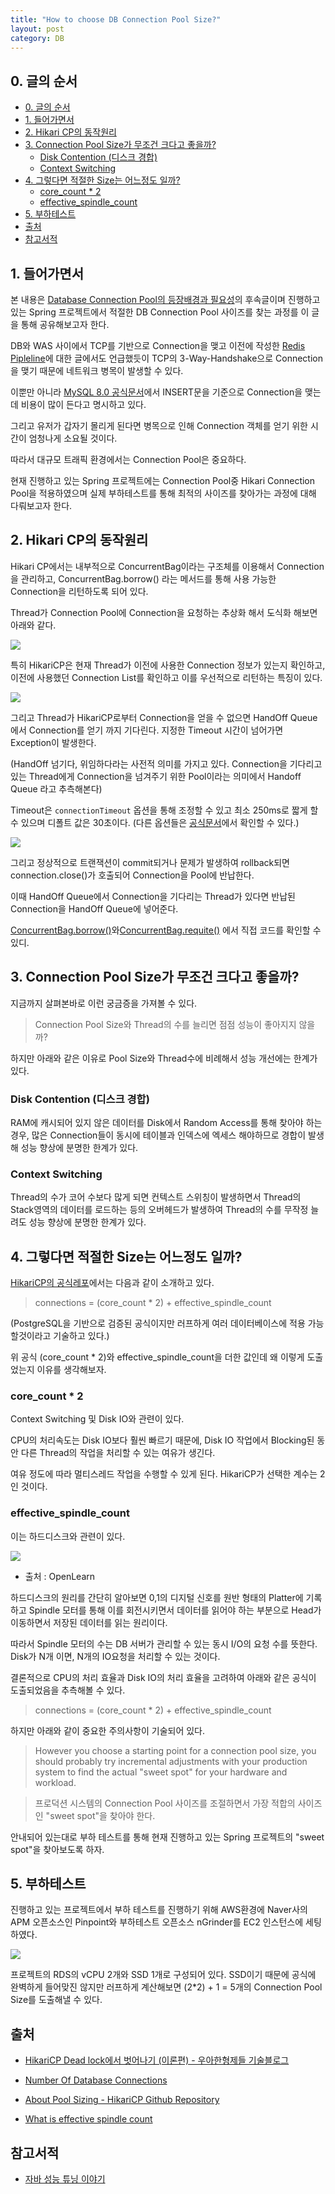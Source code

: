 ```yaml
---
title: "How to choose DB Connection Pool Size?"
layout: post
category: DB
---
```


## 0. 글의 순서

- [0. 글의 순서](#0-글의-순서)
- [1. 들어가면서](#1-들어가면서)
- [2. Hikari CP의 동작원리](#2-hikari-cp의-동작원리)
- [3. Connection Pool Size가 무조건 크다고 좋을까?](#3-connection-pool-size가-무조건-크다고-좋을까)
  - [Disk Contention (디스크 경합)](#disk-contention-디스크-경합)
  - [Context Switching](#context-switching)
- [4. 그렇다면 적절한 Size는 어느정도 일까?](#4-그렇다면-적절한-size는-어느정도-일까)
  - [core_count * 2](#core_count--2)
  - [effective_spindle_count](#effective_spindle_count)
- [5. 부하테스트](#5-부하테스트)
- [출처](#출처)
- [참고서적](#참고서적)

## 1. 들어가면서

본 내용은 [Database Connection Pool의 등장배경과 필요성](https://blog.minseong.kim/dbcp-principle.html)의 후속글이며 진행하고 있는 Spring 프로젝트에서 적절한 DB Connection Pool 사이즈를 찾는 과정를 이 글을 통해 공유해보고자 한다.

DB와 WAS 사이에서 TCP를 기반으로 Connection을 맺고 이전에 작성한 [Redis Pipleline](https://blog.minseong.kim/about-redis-pipelining.html)에 대한 글에서도 언급했듯이 TCP의 3-Way-Handshake으로 Connection을 맺기 때문에 네트워크 병목이 발생할 수 있다.

이뿐만 아니라 [MySQL 8.0 공식문서](https://dev.mysql.com/doc/refman/8.0/en/insert-optimization.html)에서 INSERT문을 기준으로 Connection을 맺는데 비용이 많이 든다고 명시하고 있다.

그리고 유저가 갑자기 몰리게 된다면 병목으로 인해 Connection 객체를 얻기 위한 시간이 엄청나게 소요될 것이다.


따라서 대규모 트래픽 환경에서는 Connection Pool은 중요하다.

현재 진행하고 있는 Spring 프로젝트에는 Connection Pool중 Hikari Connection Pool을 적용하였으며 실제 부하테스트를 통해 최적의 사이즈를 찾아가는 과정에 대해 다뤄보고자 한다.

## 2. Hikari CP의 동작원리

Hikari CP에서는 내부적으로 ConcurrentBag이라는 구조체를 이용해서 Connection을 관리하고, ConcurrentBag.borrow() 라는 메서드를 통해 사용 가능한 Connection을 리턴하도록 되어 있다.

Thread가 Connection Pool에 Connection을 요청하는 추상화 해서 도식화 해보면 아래와 같다.

![](https://user-images.githubusercontent.com/44136364/137590034-e0f84530-c017-4d8d-8ee3-372f68d27100.png)


특히 HikariCP은 현재 Thread가 이전에 사용한 Connection 정보가 있는지 확인하고, 이전에 사용했던 Connection List를 확인하고 이를 우선적으로 리턴하는 특징이 있다.

![](https://user-images.githubusercontent.com/44136364/137590886-d88c0648-6039-4d63-9e69-50660ed9f000.png)

그리고 Thread가 HikariCP로부터 Connection을 얻을 수 없으면 HandOff Queue에서 Connection를 얻기 까지 기다린다.
지정한 Timeout 시간이 넘어가면 Exception이 발생한다.

(HandOff 넘기다, 위임하다라는 사전적 의미를 가지고 있다. Connection을 기다리고 있는 Thread에게 Connection을 넘겨주기 위한 Pool이라는 의미에서 Handoff Queue 라고 추측해본다)

Timeout은 `connectionTimeout` 옵션을 통해 조정할 수 있고 최소 250ms로 짧게 할 수 있으며 디폴트 값은 30초이다.
(다른 옵션들은 [공식문서](https://github.com/brettwooldridge/HikariCP)에서 확인할 수 있다.)

![](https://user-images.githubusercontent.com/44136364/137591059-44d39d58-839a-4eed-925e-d9d4324f3028.png)

그리고 정상적으로 트랜잭션이 commit되거나 문제가 발생하여 rollback되면 connection.close()가 호출되어 Connection을 Pool에 반납한다.

이때 HandOff Queue에서 Connection을 기다리는 Thread가 있다면 반납된 Connection을 HandOff Queue에 넣어준다.

[ConcurrentBag.borrow()](https://github.com/brettwooldridge/HikariCP/blob/b5f5700e2dfdb23be9c7d01722df26eff134b1ef/src/main/java/com/zaxxer/hikari/util/ConcurrentBag.java#L120)와[ConcurrentBag.requite()](https://github.com/brettwooldridge/HikariCP/blob/b5f5700e2dfdb23be9c7d01722df26eff134b1ef/src/main/java/com/zaxxer/hikari/util/ConcurrentBag.java#L175)
에서 직접 코드를 확인할 수 있디.


## 3. Connection Pool Size가 무조건 크다고 좋을까?

지금까지 살펴본바로 이런 궁금증을 가져볼 수 있다.

> Connection Pool Size와 Thread의 수를 늘리면 점점 성능이 좋아지지 않을까?

하지만 아래와 같은 이유로 Pool Size와 Thread수에 비례해서 성능 개선에는 한계가 있다.

### Disk Contention (디스크 경합)

RAM에 캐시되어 있지 않은 데이터를 Disk에서 Random Access를 통해 찾아야 하는 경우, 많은 Connection들이 동시에 테이블과 인덱스에 엑세스 해야하므로 경합이 발생해 성능 향상에 분명한 한계가 있다.

### Context Switching

Thread의 수가 코어 수보다 많게 되면 컨텍스트 스위칭이 발생하면서 Thread의 Stack영역의 데이터를 로드하는 등의 오버헤드가 발생하여 Thread의 수를 무작정 늘려도 성능 향상에 분명한 한계가 있다.


## 4. 그렇다면 적절한 Size는 어느정도 일까?

[HikariCP의 공식레포](https://github.com/brettwooldridge/HikariCP)에서는 다음과 같이 소개하고 있다.

>  connections = (core_count * 2) + effective_spindle_count

(PostgreSQL을 기반으로 검증된 공식이지만 러프하게 여러 데이터베이스에 적용 가능할것이라고 기술하고 있다.)

위 공식 (core_count * 2)와 effective_spindle_count을 더한 값인데 왜 이렇게 도출었는지 이유를 생각해보자.

### core_count * 2

Context Switching 및 Disk IO와 관련이 있다.

CPU의 처리속도는 Disk IO보다 훨씬 빠르기 때문에, Disk IO 작업에서 Blocking된 동안 다른 Thread의 작업을 처리할 수 있는 여유가 생긴다.

여유 정도에 따라 멀티스레드 작업을 수행할 수 있게 된다. HikariCP가 선택한 계수는 2인 것이다.

### effective_spindle_count

이는 하드디스크와 관련이 있다.

![](https://www.open.edu/openlearn/ocw/pluginfile.php/1467533/mod_oucontent/oucontent/80661/555c16f3/0c264d1b/tm112_1_ol_s5_f1_4.tif.jpg)
- 출처 : OpenLearn

하드디스크의 원리를 간단히 알아보면 0,1의 디지털 신호를 원반 형태의 Platter에 기록하고 Spindle 모터를 통해 이를 회전시키면서 데이터를 읽어야 하는 부분으로 Head가 이동하면서 저장된 데이터를 읽는 원리이다.

따라서 Spindle 모터의 수는 DB 서버가 관리할 수 있는 동시 I/O의 요청 수를 뜻한다. Disk가 N개 이면, N개의 IO요청을 처리할 수 있는 것이다.


결론적으로 CPU의 처리 효율과 Disk IO의 처리 효율을 고려하여 
아래와 같은 공식이 도출되었음을 추측해볼 수 있다.
>  connections = (core_count * 2) + effective_spindle_count


하지만 아래와 같이 중요한 주의사항이 기술되어 있다.

> However you choose a starting point for a connection pool size, you should probably try incremental adjustments with your production system to find the actual "sweet spot" for your hardware and workload.

> 프로덕션 시스템의 Connection Pool 사이즈를 조절하면서 가장 적합의 사이즈인 "sweet spot"을 찾아야 한다.

안내되어 있는대로 부하 테스트를 통해 현재 진행하고 있는 Spring 프로젝트의 "sweet spot"을 찾아보도록 하자.


## 5. 부하테스트

진행하고 있는 프로젝트에서 부하 테스트를 진행하기 위해 AWS환경에 Naver사의 APM 오픈소스인 Pinpoint와 부하테스트 오픈소스 nGrinder를 EC2 인스턴스에 세팅하였다.

![](https://user-images.githubusercontent.com/44136364/136798988-d9b91621-5471-4ca1-92e4-e063eb2aff05.png)

프로젝트의 RDS의 vCPU 2개와 SSD 1개로 구성되어 있다. SSD이기 때문에 공식에 완벽하게 들어맞진 않지만 러프하게 계산해보면 (2*2) + 1 = 5개의 Connection Pool Size를 도출해낼 수 있다.

<!-- > 부하 테스트 시나리오 : 점심시간 이후 티타임에 로그인 후 카페 리스트를 조회하는 사용자가 급증하는 경우 -->


<!-- ## 글을 마치며

Connection Pool Size 공식은 공식일 뿐이다. 오히려 세상에 수많은 서버 환경에서 적절한 커넥션 풀을 하나의 공식으로 완벽하게 표현한다는 것 자체가 역설이 아닐까라고 생각한다.

처음에 공식대로 Connection Pool 사이즈를 잡아보고, 상황에 맞게 실제 테스트를 해보면서 조절 하는게 합리적이지 않을까 라고 생각한다.

학습한 CS지식을 기반으로 -->

## 출처


- [HikariCP Dead lock에서 벗어나기 (이론편) - 우아한형제들 기술블로그](https://techblog.woowahan.com/2664/)
- [Number Of Database Connections](https://wiki.postgresql.org/wiki/Number_Of_Database_Connections)
- [About Pool Sizing - HikariCP Github Repository](https://github.com/brettwooldridge/HikariCP/wiki/About-Pool-Sizing)

- [What is effective spindle count](https://dba.stackexchange.com/questions/228663/what-is-effective-spindle-count)

## 참고서적 
- [자바 성능 튜닝 이야기](http://www.kyobobook.co.kr/product/detailViewKor.laf?mallGb=KOR&ejkGb=KOR&barcode=9788966260928)
